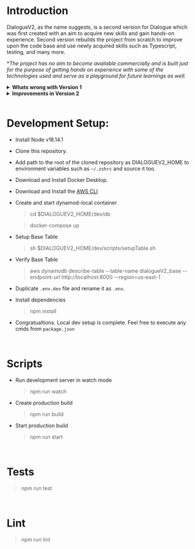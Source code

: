 # Introduction

DialogueV2, as the name suggests, is a second version for Dialogue which was first created with an aim to acquire new skills and gain hands-on experience. Second version rebuilds the project from scratch to improve upon the code base and use newly acquired skills such as Typescript, testing, and many more.

\*_The project has no aim to become available commercially and is built just for the purpose of getting hands on experience with some of the technologies used and serve as a playground for future learnings as well._

<details>
<summary><b>Whats wrong with Version 1</b></summary>

- In version 1, almost all code was written in vanilla Javascript with little to no emphasis on code's and project's internal structure.
- The Frontend for version 1 was also built using vanilla javascript and was considerably difficult to read, and maintain.
- The backend as well as frontend for version 1 had no test coverage at all.
- All these and many more negatives from version 1 will be worked upon in version 2.

</details>

<details>
  <summary><b>Improvements in Version 2</b></summary>
In version 2, I'm aiming to

- use Typescript along with some refactoring to increase readability and maintainability,
- utilise CI/CD to deploy and check for security vulnerability,
- use dockerised DynamoDB for local development, (This will help primarily for testing and reduce manual cleanup efforts on actual DynamoDB).
- generate C4 diagraming models for better transparency to the system,
- move frontend to more sophisticated frameworks and tools such as React with Typescript, Redux, and other supplementary React ecosystem tools.
- introduce and increase test coverage on the overall system.

</details></br>

# Development Setup:

- Install Node v18.14.1

- Clone this repository.

- Add path to the root of the cloned repository as DIALOGUEV2_HOME to environment variables such as `~/.zshrc` and source it too.

- Download and Install Docker Desktop.

- Download and Install the [AWS CLI](https://docs.aws.amazon.com/cli/latest/userguide/getting-started-install.html)

- Create and start dynamod-local container

  > cd $DIALOGUEV2_HOME/dev/db

  > docker-compose up

- Setup Base Table

  > sh $DIALOGUEV2_HOME/dev/scripts/setupTable.sh

- Verify Base Table

  > aws dynamodb describe-table --table-name dialogueV2_base --endpoint-url http://localhost:8000 --region=us-east-1

- Duplicate `.env.dev` file and rename it as `.env`.

- Install dependencies

  > npm install

- Congratualtions. Local dev setup is complete. Feel free to execute any cmds from `package.json`

<br/>

# Scripts

- Run development server in watch mode

  > npm run watch

- Create production build

  > npm run build

- Start production build

  > npm run start

<br/>

# Tests

> npm run test

<br/>

# Lint

> npm run lint
